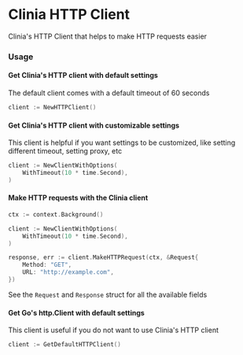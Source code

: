 # Clinia HTTP Client

Clinia's HTTP Client that helps to make HTTP requests easier

### Usage

#### Get Clinia's HTTP client with default settings
The default client comes with a default timeout of 60 seconds
```go
client := NewHTTPClient()
```

#### Get Clinia's HTTP client with customizable settings
This client is helpful if you want settings to be customized, like setting different timeout, setting proxy, etc
```go
client := NewClientWithOptions(
    WithTimeout(10 * time.Second),
)
```

#### Make HTTP requests with the Clinia client
```go
ctx := context.Background()

client := NewClientWithOptions(
    WithTimeout(10 * time.Second),
)

response, err := client.MakeHTTPRequest(ctx, &Request{
	Method: "GET",
	URL: "http://example.com",
})
```
See the `Request` and `Response` struct for all the available fields

#### Get Go's http.Client with default settings
This client is useful if you do not want to use Clinia's HTTP client
```go
client := GetDefaultHTTPClient()
```